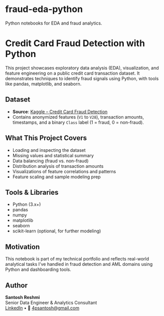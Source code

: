 # fraud-eda-python
Python notebooks for EDA and fraud analytics.
# Credit Card Fraud Detection with Python

This project showcases exploratory data analysis (EDA), visualization, and feature engineering on a public credit card transaction dataset. It demonstrates techniques to identify fraud signals using Python, with tools like pandas, matplotlib, and seaborn.

## Dataset

- **Source**: [Kaggle – Credit Card Fraud Detection](https://www.kaggle.com/mlg-ulb/creditcardfraud)
- Contains anonymized features (`V1` to `V28`), transaction amounts, timestamps, and a binary `Class` label (1 = fraud, 0 = non-fraud).

## What This Project Covers

- Loading and inspecting the dataset
- Missing values and statistical summary
- Data balancing (fraud vs. non-fraud)
- Distribution analysis of transaction amounts
- Visualizations of feature correlations and patterns
- Feature scaling and sample modeling prep

## Tools & Libraries

- Python (3.x+)
- pandas
- numpy
- matplotlib
- seaborn
- scikit-learn (optional, for further modeling)

## Motivation

This notebook is part of my technical portfolio and reflects real-world analytical tasks I've handled in fraud detection and AML domains using Python and dashboarding tools.

## Author

**Santosh Reshmi**  
Senior Data Engineer & Analytics Consultant  
[LinkedIn](https://www.linkedin.com) • 📧 4psantosh@gmail.com
